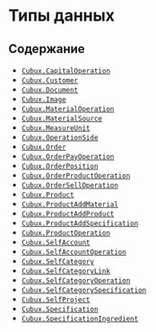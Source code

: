 Типы данных
===========

Содержание
----------

*   [`Cubux.CapitalOperation`](capital-operation.md)
*   [`Cubux.Customer`](customer.md)
*   [`Cubux.Document`](document.md)
*   [`Cubux.Image`](image.md)
*   [`Cubux.MaterialOperation`](material-operation.md)
*   [`Cubux.MaterialSource`](material-source.md)
*   [`Cubux.MeasureUnit`](measure-unit.md)
*   [`Cubux.OperationSide`](operation-side.md)
*   [`Cubux.Order`](order.md)
*   [`Cubux.OrderPayOperation`](order-pay-operation.md)
*   [`Cubux.OrderPosition`](order-position.md)
*   [`Cubux.OrderProductOperation`](order-product-operation.md)
*   [`Cubux.OrderSellOperation`](order-sell-operation.md)
*   [`Cubux.Product`](product.md)
*   [`Cubux.ProductAddMaterial`](product-add-material.md)
*   [`Cubux.ProductAddProduct`](product-add-product.md)
*   [`Cubux.ProductAddSpecification`](product-add-specification.md)
*   [`Cubux.ProductOperation`](product-operation.md)
*   [`Cubux.SelfAccount`](account.md)
*   [`Cubux.SelfAccountOperation`](account-operation.md)
*   [`Cubux.SelfCategory`](category.md)
*   [`Cubux.SelfCategoryLink`](category-link.md)
*   [`Cubux.SelfCategoryOperation`](category-operation.md)
*   [`Cubux.SelfCategorySpecification`](category-specification.md)
*   [`Cubux.SelfProject`](project.md)
*   [`Cubux.Specification`](specification.md)
*   [`Cubux.SpecificationIngredient`](specification-ingredient.md)

